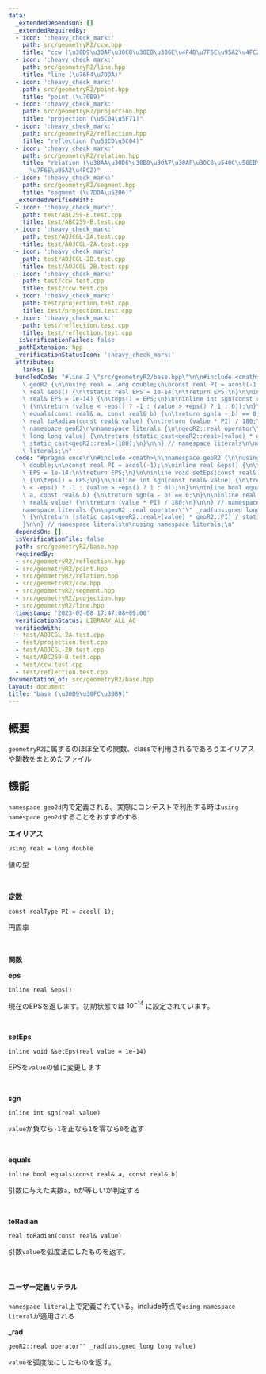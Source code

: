 ```yaml
---
data:
  _extendedDependsOn: []
  _extendedRequiredBy:
  - icon: ':heavy_check_mark:'
    path: src/geometryR2/ccw.hpp
    title: "ccw (\u30D9\u30AF\u30C8\u30EB\u306E\u4F4D\u7F6E\u95A2\u4FC2)"
  - icon: ':heavy_check_mark:'
    path: src/geometryR2/line.hpp
    title: "line (\u76F4\u7DDA)"
  - icon: ':heavy_check_mark:'
    path: src/geometryR2/point.hpp
    title: "point (\u70B9)"
  - icon: ':heavy_check_mark:'
    path: src/geometryR2/projection.hpp
    title: "projection (\u5C04\u5F71)"
  - icon: ':heavy_check_mark:'
    path: src/geometryR2/reflection.hpp
    title: "reflection (\u53CD\u5C04)"
  - icon: ':heavy_check_mark:'
    path: src/geometryR2/relation.hpp
    title: "relation (\u30AA\u30D6\u30B8\u30A7\u30AF\u30C8\u540C\u58EB\u306E\u4F4D\
      \u7F6E\u95A2\u4FC2)"
  - icon: ':heavy_check_mark:'
    path: src/geometryR2/segment.hpp
    title: "segment (\u7DDA\u5206)"
  _extendedVerifiedWith:
  - icon: ':heavy_check_mark:'
    path: test/ABC259-B.test.cpp
    title: test/ABC259-B.test.cpp
  - icon: ':heavy_check_mark:'
    path: test/AOJCGL-2A.test.cpp
    title: test/AOJCGL-2A.test.cpp
  - icon: ':heavy_check_mark:'
    path: test/AOJCGL-2B.test.cpp
    title: test/AOJCGL-2B.test.cpp
  - icon: ':heavy_check_mark:'
    path: test/ccw.test.cpp
    title: test/ccw.test.cpp
  - icon: ':heavy_check_mark:'
    path: test/projection.test.cpp
    title: test/projection.test.cpp
  - icon: ':heavy_check_mark:'
    path: test/reflection.test.cpp
    title: test/reflection.test.cpp
  _isVerificationFailed: false
  _pathExtension: hpp
  _verificationStatusIcon: ':heavy_check_mark:'
  attributes:
    links: []
  bundledCode: "#line 2 \"src/geometryR2/base.hpp\"\n\n#include <cmath>\n\nnamespace\
    \ geoR2 {\n\nusing real = long double;\n\nconst real PI = acosl(-1);\n\ninline\
    \ real &eps() {\n\tstatic real EPS = 1e-14;\n\treturn EPS;\n}\n\ninline void setEps(const\
    \ real& EPS = 1e-14) {\n\teps() = EPS;\n}\n\ninline int sgn(const real& value)\
    \ {\n\treturn (value < -eps() ? -1 : (value > +eps() ? 1 : 0));\n}\n\ninline bool\
    \ equals(const real& a, const real& b) {\n\treturn sgn(a - b) == 0;\n}\n\ninline\
    \ real toRadian(const real& value) {\n\treturn (value * PI) / 180;\n}\n\n} //\
    \ namespace geoR2\n\nnamespace literals {\n\ngeoR2::real operator\"\" _rad(unsigned\
    \ long long value) {\n\treturn (static_cast<geoR2::real>(value) * geoR2::PI) /\
    \ static_cast<geoR2::real>(180);\n}\n\n} // namespace literals\n\nusing namespace\
    \ literals;\n"
  code: "#pragma once\n\n#include <cmath>\n\nnamespace geoR2 {\n\nusing real = long\
    \ double;\n\nconst real PI = acosl(-1);\n\ninline real &eps() {\n\tstatic real\
    \ EPS = 1e-14;\n\treturn EPS;\n}\n\ninline void setEps(const real& EPS = 1e-14)\
    \ {\n\teps() = EPS;\n}\n\ninline int sgn(const real& value) {\n\treturn (value\
    \ < -eps() ? -1 : (value > +eps() ? 1 : 0));\n}\n\ninline bool equals(const real&\
    \ a, const real& b) {\n\treturn sgn(a - b) == 0;\n}\n\ninline real toRadian(const\
    \ real& value) {\n\treturn (value * PI) / 180;\n}\n\n} // namespace geoR2\n\n\
    namespace literals {\n\ngeoR2::real operator\"\" _rad(unsigned long long value)\
    \ {\n\treturn (static_cast<geoR2::real>(value) * geoR2::PI) / static_cast<geoR2::real>(180);\n\
    }\n\n} // namespace literals\n\nusing namespace literals;\n"
  dependsOn: []
  isVerificationFile: false
  path: src/geometryR2/base.hpp
  requiredBy:
  - src/geometryR2/reflection.hpp
  - src/geometryR2/point.hpp
  - src/geometryR2/relation.hpp
  - src/geometryR2/ccw.hpp
  - src/geometryR2/segment.hpp
  - src/geometryR2/projection.hpp
  - src/geometryR2/line.hpp
  timestamp: '2023-03-08 17:47:08+09:00'
  verificationStatus: LIBRARY_ALL_AC
  verifiedWith:
  - test/AOJCGL-2A.test.cpp
  - test/projection.test.cpp
  - test/AOJCGL-2B.test.cpp
  - test/ABC259-B.test.cpp
  - test/ccw.test.cpp
  - test/reflection.test.cpp
documentation_of: src/geometryR2/base.hpp
layout: document
title: "base (\u30D9\u30FC\u30B9)"
---
```


## 概要

`geometryR2`に属するのほぼ全ての関数、classで利用されるであろうエイリアスや関数をまとめたファイル


## 機能

`namespace geo2d`内で定義される。実際にコンテストで利用する時は`using namespace geo2d`することをおすすめする

**エイリアス**
```
using real = long double
```

値の型

<br />

**定数**
```
const realType PI = acosl(-1);
```
円周率

<br />

**関数**

**eps**
```
inline real &eps()
```
現在のEPSを返します。初期状態では $10^{-14}$ に設定されています。

<br />

**setEps**
```
inline void &setEps(real value = 1e-14)
```
EPSを`value`の値に変更します

<br />

**sgn**
```
inline int sgn(real value)
```
`value`が負なら`-1`を正なら`1`を零なら`0`を返す

<br />

**equals**
```
inline bool equals(const real& a, const real& b)
```

引数に与えた実数`a, b`が等しいか判定する

<br />

**toRadian**
```
real toRadian(const real& value)
```
引数`value`を弧度法にしたものを返す。

<br />

#### ユーザー定義リテラル

`namespace literal`上で定義されている。include時点で`using namespace literal`が適用される

**_rad**
```
geoR2::real operator"" _rad(unsigned long long value)
```

`value`を弧度法にしたものを返す。

